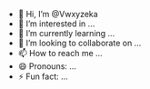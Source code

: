 - 👋 Hi, I’m @Vwxyzeka
- 👀 I’m interested in ...
- 🌱 I’m currently learning ...
- 💞️ I’m looking to collaborate on ...
- 📫 How to reach me ...
- 😄 Pronouns: ...
- ⚡ Fun fact: ...

<!---
Vwxyzeka/Vwxyzeka is a ✨ special ✨ repository because its `README.md` (this file) appears on your GitHub profile.
You can click the Preview link to take a look at your changes.
--->
